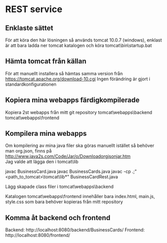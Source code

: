 # REST service

## Enklaste sättet
För att köra den här lösningen så används tomcat 10.0.7 (windows), enklast är att bara ladda ner tomcat katalogen och köra
tomcat\bin\startup.bat

## Hämta tomcat från källan
För att manuellt installera så hämtas samma version från https://tomcat.apache.org/download-10.cgi
  Ingen förändring är gjort i standardkonfigurationen

## Kopiera mina webapps färdigkompilerade
Kopiera 2st webapps från mitt git repository
  tomcat\webapps\backend
  tomcat\webapps\frontend

## Kompilera mina webapps
Om kompilering av mina java filer ska göras manuellt istället så behöver man org.json, finns på http://www.java2s.com/Code/Jar/o/Downloadorgjsonjar.htm  
  Jag valde att lägga den i tomcat\lib

javac BusinessCard.java
javac BusinessCards.java
javac -cp .;"<path_to_tomcat>\tomcat\lib\*" BusinessCardRest.java

Lägg skapade class filer i tomcat\webapps\backend

Katalogen tomcat\webapps\frontend innehåller bara index.html, main.js, style.css som bara behöver kopieras från mitt repository

## Komma åt backend och frontend
Backend: http://localhost:8080/backend/BusinessCards/
Frontend: http://localhost:8080/frontend/